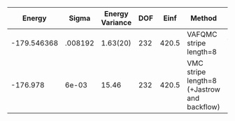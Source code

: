 | Energy      | Sigma   | Energy Variance | DOF | Einf  | Method                                       | Data Repository                                              |
|-------------|---------|-----------------|-----|-------|----------------------------------------------|--------------------------------------------------------------|
| -179.546368 | .008192 | 1.63(20)        | 232 | 420.5 | VAFQMC stripe length=8                       | git-scm.sissa.it:TurboLattice/HST_AAD/example/16x16/U8/stripel8doping1su8p4/b1.3n/pbc |
| -176.978    | 6e-03   | 15.46           | 232 | 420.5 | VMC stripe length=8 (+Jastrow and backflow)  |                                                              |
